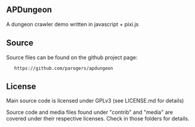 APDungeon
---------

A dungeon crawler demo written in javascript + pixi.js

Source
------

Source files can be found on the github project page:

       https://github.com/parogers/apdungeon

License
-------

Main source code is licensed under GPLv3 (see LICENSE.md for details)

Source code and media files found under "contrib" and "media" are covered 
under their respective licenses. Check in those folders for details.
